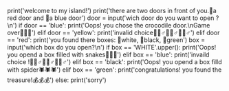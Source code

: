 print('welcome to my island!')
print('there are two doors in front of you.🚪a red door and 🚪a blue door')
door = input('wich door do you want to open ?\n')
if door == 'blue':
  print('Oops! you chose the crocodile door.\nGame over🐊🐊🐊')
elif door == 'yellow':
  print('invalid choice🤷‍♂️♂️🤷‍♂️♂️🤷‍♂️♂️')
elif door == 'red':
  print('you found there boxes: 🎁white, 🎁black, 🎁green')
  box = input('which box do you open?\n')
  if box == 'WHITE'.upper():
    print('Oops! you opend a box filled with snakes🐍🐍🐍')
  elif box == 'blue':
    print('invaild choice !🤷‍♂️♂️🤷‍♂️♂️🤷‍♂️♂️')
  elif box == 'black':
    print('Oops! you opend a box filld with spider🕷️🕷️🕷️')
  elif box == 'green':
    print('congratulations! you found the treasure!💰💰💰')
  else:
    print('sorry')
